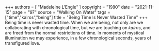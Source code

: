 +++
authors = [
  "Madeleine L'Engle"
]
copyright = "1980"
date = "2021-11-15"
page = "97"
source = "Walking On Water"
tags = ["time","kairos","being"]
title = "Being Time Is Never Wasted Time"
+++
Being time is never wasted time. When we are being, not only are we collaborating with chronological time, but we are touching on _kairos_, and are freed from the normal restrictions of time. In moments of mystical illumination we may experience, in a few chronological seconds, years of transfigured love.
